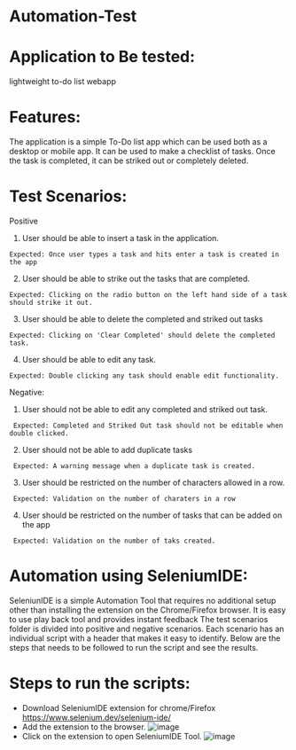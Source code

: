 # Automation-Test

# Application to Be tested:
  lightweight to-do list webapp
  
# Features:
  The application is a simple To-Do list app which can be used both as a desktop or mobile app. It can be used to make a checklist of tasks. 
  Once the task is completed, it can be striked out or completely deleted. 
  
# Test Scenarios:
  Positive
  1. User should be able to insert a task in the application.
  
    Expected: Once user types a task and hits enter a task is created in the app
  2. User should be able to strike out the tasks that are completed.


    Expected: Clicking on the radio button on the left hand side of a task should strike it out.
  3. User should be able to delete the completed and striked out tasks


    Expected: Clicking on 'Clear Completed' should delete the completed task.
  4. User should be able to edit any task.


    Expected: Double clicking any task should enable edit functionality.
    
   Negative:
   1. User should not be able to edit any completed and striked out task.


     Expected: Completed and Striked Out task should not be editable when double clicked.
   2. User should not be able to add duplicate tasks

     Expected: A warning message when a duplicate task is created.
   3. User should be restricted on the number of characters allowed in a row.
     
     Expected: Validation on the number of charaters in a row
   4. User should be restricted on the number of tasks that can be added on the app
     
     Expected: Validation on the number of taks created.
      
 # Automation using SeleniumIDE:
   SeleniunIDE is a simple Automation Tool that requires no additional setup other than installing the extension on the Chrome/Firefox browser. It is easy to use play back tool and provides instant feedback
   The test scenarios folder is divided into positive and negative scenarios. Each scenario has an individual script with a header that makes it easy to identify.
  Below are the steps that needs to be followed to run the script and see the results.
 
# Steps to run the scripts:
 * Download SeleniumIDE extension for chrome/Firefox
 https://www.selenium.dev/selenium-ide/
 * Add the extension to the browser. 
 ![image](https://user-images.githubusercontent.com/68784921/118031423-21db3080-b384-11eb-9b10-d560dc4ab112.png)
 * Click on the extension to open SeleniumIDE Tool.
  ![image](https://user-images.githubusercontent.com/68784921/118031595-57801980-b384-11eb-8d66-d829800ddb0d.png)

 
